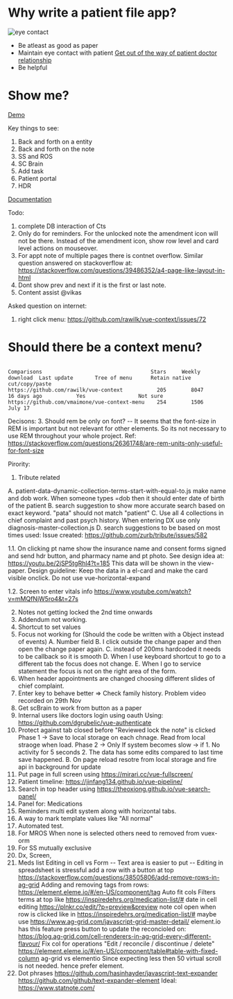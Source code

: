 # Why write a patient file app?

![eye contact](./docs/images/maintain-eye-contact-with-patient.png)

- Be atleast as good as paper
- Maintain eye contact with patient
  [Get out of the way of patient doctor relationship](https://khn.org/news/death-by-a-thousand-clicks/)
- Be helpful

# Show me?

[Demo](http://116.203.134.163/pf/abcd)

Key things to see:

1. Back and forth on a entity
2. Back and forth on the note
3. SS and ROS
4. SC Brain
5. Add task
6. Patient portal
7. HDR

[Documentation](https://savantcare.github.io)

Todo:

1. complete DB interaction of Cts
2. Only do for reminders. For the unlocked note the amendment icon will not be there. Instead of the amendment icon, show row level and card level actions on mouseover.
3. For appt note of multiple pages there is contnet overflow. Similar question answered on stackoverflow at: https://stackoverflow.com/questions/39486352/a4-page-like-layout-in-html
4. Dont show prev and next if it is the first or last note.
5. Content assist @vikas

Asked question on internet:

1. right click menu: https://github.com/rawilk/vue-context/issues/72

# Should there be a context menu?

```

Comparisons                                   Stars     Weekly download  Last update       Tree of menu      Retain native cut/copy/paste
https://github.com/rawilk/vue-context           205        8047          16 days ago           Yes                 Not sure
https://github.com/vmaimone/vue-context-menu    254        1506            July 17
```

Decisons: 3. Should rem be only on font?
-- It seems that the font-size in REM is important but not relevant for other elements. So its not necessary to use REM throughout your whole project.
Ref: https://stackoverflow.com/questions/26361748/are-rem-units-only-useful-for-font-size

Pirority:

1. Tribute related

A. patient-data-dynamic-collection-terms-start-with-equal-to.js make name and dob work.
When someone types =dob then it should enter date of birth of the patient
B. search suggestion to show more accurate search based on exact keyword. "pata" should not match "patient"
C. Use all 4 collections in chief complaint and past psych history. When entering DX use only diagnosis-master-collection.js
D. search suggestions to be based on most times used: Issue created: https://github.com/zurb/tribute/issues/582

1.1. On clicking pt name show the insurance name and consent forms signed and send hdr button, and pharmacy name and pt photo. See design idea at: https://youtu.be/2jSP5tgRhl4?t=185 This data will be shown in the view-paper. Design guideline: Keep the data in a el-card and make the card visible onclick. Do not use vue-horizontal-expand

1.2. Screen to enter vitals info https://www.youtube.com/watch?v=mMQfNjW5ro4&t=27s

2. Notes not getting locked the 2nd time onwards
3. Addendum not working.
4. Shortcut to set values
5. Focus not working for (Should the code be written with a Object instead of events)
   A. Number field
   B. I click outside the change paper and then open the change paper again.
   C. instead of 200ms hardcoded it needs to be callback so it is smooth
   D. When I use keyboard shortcut to go to a different tab the focus does not change.
   E. When I go to service statement the focus is not on the right area of the form.
6. When header appointments are changed choosing different slides of chief complaint.
7. Enter key to behave better => Check family history. Problem video recorded on 29th Nov
8. Get scBrain to work from button as a paper
9. Internal users like doctors login using oauth Using: https://github.com/dgrubelic/vue-authenticate
10. Protect against tab closed before "Reviewed lock the note" is clicked Phase 1 -> Save to local storage on each chnage. Read from local straoge when load. Phase 2 -> Only If system becomes slow -> if 1. No activity for 5 seconds 2. The data has some edits compared to last time save happened. B. On page reload resotre from local storage and fire api in background for update
11. Put page in full screen using https://mirari.cc/vue-fullscreen/
12. Patient timeline: https://jinfang134.github.io/vue-pipeline/
13. Search in top header using https://theoxiong.github.io/vue-search-panel/
14. Panel for: Medications
15. Reminders multi edit system along with horizontal tabs.
16. A way to mark template values like "All normal"
17. Automated test.
18. For MROS When none is selected others need to removed from vuex-orm
19. For SS mutually exclusive
20. Dx, Screen,
21. Meds list
    Editing in cell vs Form
    -- Text area is easier to put
    -- Editing in spreadsheet is stressful
    add a row with a button at top https://stackoverflow.com/questions/38505806/add-remove-rows-in-ag-grid
    Adding and removing tags from rows: https://element.eleme.io/#/en-US/component/tag
    Auto fit cols
    Filters terms at top like https://inspiredehrs.org/medication-list/#
    date in cell editing https://plnkr.co/edit/?p=preview&preview
    note col open when row is clicked like in https://inspiredehrs.org/medication-list/# maybe use https://www.ag-grid.com/javascript-grid-master-detail/ element.io has this feature
    press button to update the reconcioled on: https://blog.ag-grid.com/cell-renderers-in-ag-grid-every-different-flavour/
    Fix col for operations "Edit / reconcile / discontinue / delete" https://element.eleme.io/#/en-US/component/table#table-with-fixed-column
    ag-grid vs elementio
    Since expecting less then 50 virtual scroll is not needed. hence prefer element.
22. Dot phrases
    https://github.com/hasinhayder/javascript-text-expander
    https://github.com/github/text-expander-element
    Ideal: https://www.statnote.com/
